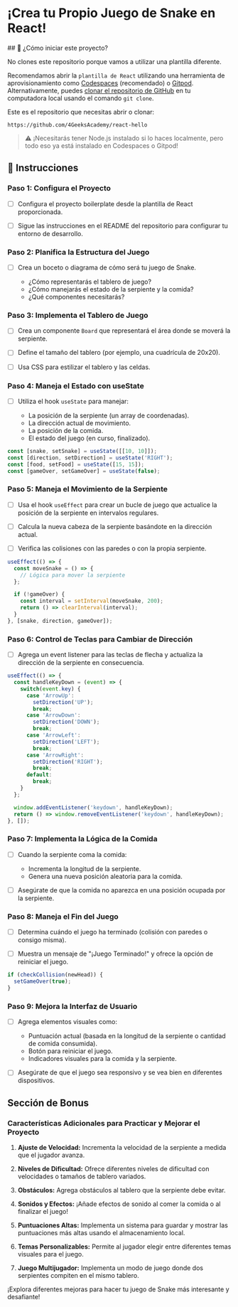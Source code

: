 <!-- hide -->
# ¡Crea tu Propio Juego de Snake en React!
<!-- endhide -->

<onlyfor saas="true" withBanner="true">
## 🌱 ¿Cómo iniciar este proyecto?

No clones este repositorio porque vamos a utilizar una plantilla diferente.

Recomendamos abrir la `plantilla de React` utilizando una herramienta de aprovisionamiento como [Codespaces](https://4geeks.com/lesson/what-is-github-codespaces) (recomendado) o [Gitpod](https://4geeks.com/lesson/how-to-use-gitpod). Alternativamente, puedes [clonar el repositorio de GitHub](https://4geeks.com/how-to/github-clone-repository) en tu computadora local usando el comando `git clone`.

Este es el repositorio que necesitas abrir o clonar:

```
https://github.com/4GeeksAcademy/react-hello
```

> ⚠ ¡Necesitarás tener Node.js instalado si lo haces localmente, pero todo eso ya está instalado en Codespaces o Gitpod!

</onlyfor>

## 📝 Instrucciones

### Paso 1: Configura el Proyecto

- [ ] Configura el proyecto boilerplate desde la plantilla de React proporcionada.
  
- [ ] Sigue las instrucciones en el README del repositorio para configurar tu entorno de desarrollo.

### Paso 2: Planifica la Estructura del Juego

- [ ] Crea un boceto o diagrama de cómo será tu juego de Snake.

  - ¿Cómo representarás el tablero de juego?
  - ¿Cómo manejarás el estado de la serpiente y la comida?
  - ¿Qué componentes necesitarás?

### Paso 3: Implementa el Tablero de Juego

- [ ] Crea un componente `Board` que representará el área donde se moverá la serpiente.

- [ ] Define el tamaño del tablero (por ejemplo, una cuadrícula de 20x20).

- [ ] Usa CSS para estilizar el tablero y las celdas.

### Paso 4: Maneja el Estado con useState

- [ ] Utiliza el hook `useState` para manejar:

  - La posición de la serpiente (un array de coordenadas).
  - La dirección actual de movimiento.
  - La posición de la comida.
  - El estado del juego (en curso, finalizado).

```jsx
const [snake, setSnake] = useState([[10, 10]]);
const [direction, setDirection] = useState('RIGHT');
const [food, setFood] = useState([15, 15]);
const [gameOver, setGameOver] = useState(false);
```

### Paso 5: Maneja el Movimiento de la Serpiente

- [ ] Usa el hook `useEffect` para crear un bucle de juego que actualice la posición de la serpiente en intervalos regulares.

- [ ] Calcula la nueva cabeza de la serpiente basándote en la dirección actual.

- [ ] Verifica las colisiones con las paredes o con la propia serpiente.

```jsx
useEffect(() => {
  const moveSnake = () => {
    // Lógica para mover la serpiente
  };

  if (!gameOver) {
    const interval = setInterval(moveSnake, 200);
    return () => clearInterval(interval);
  }
}, [snake, direction, gameOver]);
```

### Paso 6: Control de Teclas para Cambiar de Dirección

- [ ] Agrega un event listener para las teclas de flecha y actualiza la dirección de la serpiente en consecuencia.

```jsx
useEffect(() => {
  const handleKeyDown = (event) => {
    switch(event.key) {
      case 'ArrowUp':
        setDirection('UP');
        break;
      case 'ArrowDown':
        setDirection('DOWN');
        break;
      case 'ArrowLeft':
        setDirection('LEFT');
        break;
      case 'ArrowRight':
        setDirection('RIGHT');
        break;
      default:
        break;
    }
  };

  window.addEventListener('keydown', handleKeyDown);
  return () => window.removeEventListener('keydown', handleKeyDown);
}, []);
```

### Paso 7: Implementa la Lógica de la Comida

- [ ] Cuando la serpiente coma la comida:

  - Incrementa la longitud de la serpiente.
  - Genera una nueva posición aleatoria para la comida.

- [ ] Asegúrate de que la comida no aparezca en una posición ocupada por la serpiente.

### Paso 8: Maneja el Fin del Juego

- [ ] Determina cuándo el juego ha terminado (colisión con paredes o consigo misma).

- [ ] Muestra un mensaje de "¡Juego Terminado!" y ofrece la opción de reiniciar el juego.

```jsx
if (checkCollision(newHead)) {
  setGameOver(true);
}
```

### Paso 9: Mejora la Interfaz de Usuario

- [ ] Agrega elementos visuales como:

  - Puntuación actual (basada en la longitud de la serpiente o cantidad de comida consumida).
  - Botón para reiniciar el juego.
  - Indicadores visuales para la comida y la serpiente.

- [ ] Asegúrate de que el juego sea responsivo y se vea bien en diferentes dispositivos.

## Sección de Bonus

### Características Adicionales para Practicar y Mejorar el Proyecto

1. **Ajuste de Velocidad:** Incrementa la velocidad de la serpiente a medida que el jugador avanza.

2. **Niveles de Dificultad:** Ofrece diferentes niveles de dificultad con velocidades o tamaños de tablero variados.

3. **Obstáculos:** Agrega obstáculos al tablero que la serpiente debe evitar.

4. **Sonidos y Efectos:** ¡Añade efectos de sonido al comer la comida o al finalizar el juego!

5. **Puntuaciones Altas:** Implementa un sistema para guardar y mostrar las puntuaciones más altas usando el almacenamiento local.

6. **Temas Personalizables:** Permite al jugador elegir entre diferentes temas visuales para el juego.

7. **Juego Multijugador:** Implementa un modo de juego donde dos serpientes compiten en el mismo tablero.

¡Explora diferentes mejoras para hacer tu juego de Snake más interesante y desafiante!
